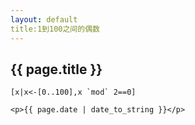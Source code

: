```yaml
---
layout: default
title:1到100之间的偶数
---
```

<h2>{{ page.title }}</h2>

```
[x|x<-[0..100],x `mod` 2==0]
```
```
<p>{{ page.date | date_to_string }}</p>


